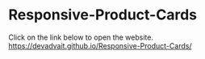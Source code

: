 # Responsive-Product-Cards
Click on the link below to open the website.
https://devadvait.github.io/Responsive-Product-Cards/
